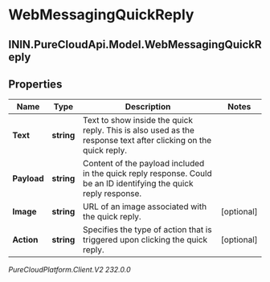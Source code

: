 # WebMessagingQuickReply

## ININ.PureCloudApi.Model.WebMessagingQuickReply

## Properties

|Name | Type | Description | Notes|
|------------ | ------------- | ------------- | -------------|
| **Text** | **string** | Text to show inside the quick reply. This is also used as the response text after clicking on the quick reply. | |
| **Payload** | **string** | Content of the payload included in the quick reply response. Could be an ID identifying the quick reply response. | |
| **Image** | **string** | URL of an image associated with the quick reply. | [optional] |
| **Action** | **string** | Specifies the type of action that is triggered upon clicking the quick reply. | [optional] |



_PureCloudPlatform.Client.V2 232.0.0_
